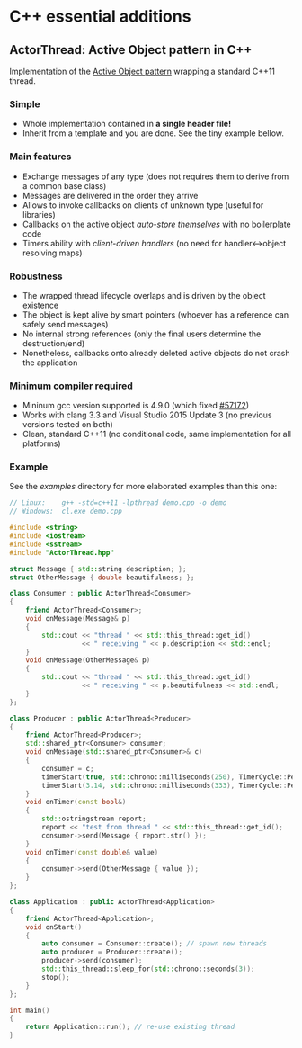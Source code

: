 # C++ essential additions

## ActorThread: Active Object pattern in C++

Implementation of the
[Active Object pattern](http://www.drdobbs.com/parallel/prefer-using-active-objects-instead-of-n/225700095)
wrapping a standard C++11 thread.

### Simple
* Whole implementation contained in **a single header file!**
* Inherit from a template and you are done. See the tiny example bellow.

### Main features
* Exchange messages of any type (does not requires them to derive from a common base class)
* Messages are delivered in the order they arrive
* Allows to invoke callbacks on clients of unknown type (useful for libraries)
* Callbacks on the active object *auto-store themselves* with no boilerplate code
* Timers ability with *client-driven handlers* (no need for handler&harr;object resolving maps)

### Robustness
* The wrapped thread lifecycle overlaps and is driven by the object existence
* The object is kept alive by smart pointers (whoever has a reference can safely send messages)
* No internal strong references (only the final users determine the destruction/end)
* Nonetheless, callbacks onto already deleted active objects do not crash the application

### Minimum compiler required
* Mininum gcc version supported is 4.9.0 (which fixed [#57172](https://gcc.gnu.org/bugzilla/show_bug.cgi?id=57172))
* Works with clang 3.3 and Visual Studio 2015 Update 3 (no previous versions tested on both)
* Clean, standard C++11 (no conditional code, same implementation for all platforms)

### Example

See the *examples* directory for more elaborated examples than this one:

```cpp
// Linux:    g++ -std=c++11 -lpthread demo.cpp -o demo
// Windows:  cl.exe demo.cpp

#include <string>
#include <iostream>
#include <sstream>
#include "ActorThread.hpp"

struct Message { std::string description; };
struct OtherMessage { double beautifulness; };

class Consumer : public ActorThread<Consumer>
{
    friend ActorThread<Consumer>;
    void onMessage(Message& p)
    {
        std::cout << "thread " << std::this_thread::get_id()
                  << " receiving " << p.description << std::endl;
    }
    void onMessage(OtherMessage& p)
    {
        std::cout << "thread " << std::this_thread::get_id()
                  << " receiving " << p.beautifulness << std::endl;
    }
};

class Producer : public ActorThread<Producer>
{
    friend ActorThread<Producer>;
    std::shared_ptr<Consumer> consumer;
    void onMessage(std::shared_ptr<Consumer>& c)
    {
        consumer = c;
        timerStart(true, std::chrono::milliseconds(250), TimerCycle::Periodic);
        timerStart(3.14, std::chrono::milliseconds(333), TimerCycle::Periodic);
    }
    void onTimer(const bool&)
    {
        std::ostringstream report;
        report << "test from thread " << std::this_thread::get_id();
        consumer->send(Message { report.str() });
    }
    void onTimer(const double& value)
    {
        consumer->send(OtherMessage { value });
    }
};

class Application : public ActorThread<Application>
{
    friend ActorThread<Application>;
    void onStart()
    {
        auto consumer = Consumer::create(); // spawn new threads
        auto producer = Producer::create();
        producer->send(consumer);
        std::this_thread::sleep_for(std::chrono::seconds(3));
        stop();
    }
};

int main()
{
    return Application::run(); // re-use existing thread
}
```
